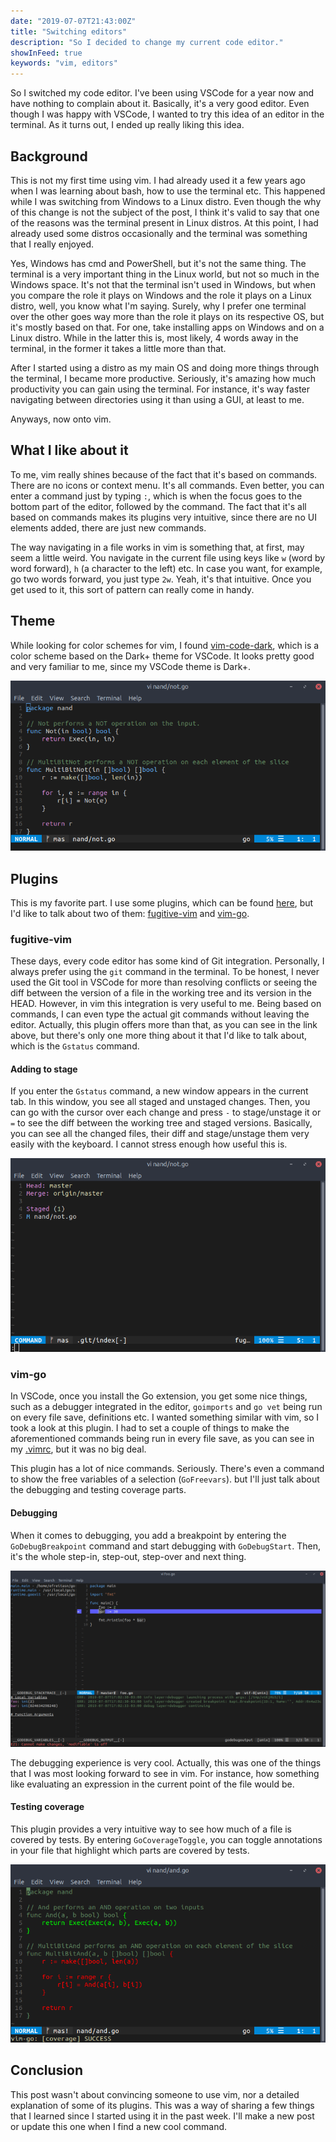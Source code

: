 ```yaml
---
date: "2019-07-07T21:43:00Z"
title: "Switching editors"
description: "So I decided to change my current code editor."
showInFeed: true
keywords: "vim, editors"
---
```

So I switched my code editor. I've been using VSCode for a year now and have nothing to complain about it. Basically, it's a very good editor. Even though I was happy with VSCode, I wanted to try this idea of an editor in the terminal. As it turns out, I ended up really liking this idea.

## Background
This is not my first time using vim. I had already used it a few years ago when I was learning about bash, how to use the terminal etc. This happened while I was switching from Windows to a Linux distro. Even though the why of this change is not the subject of the post, I think it's valid to say that one of the reasons was the terminal present in Linux distros. At this point, I had already used some distros occasionally and the terminal was something that I really enjoyed.

Yes, Windows has cmd and PowerShell, but it's not the same thing. The terminal is a very important thing in the Linux world, but not so much in the Windows space. It's not that the terminal isn't used in Windows, but when you compare the role it plays on Windows and the role it plays on a Linux distro, well, you know what I'm saying. Surely, why I prefer one terminal over the other goes way more than the role it plays on its respective OS, but it's mostly based on that. For one, take installing apps on Windows and on a Linux distro. While in the latter this is, most likely, 4 words away in the terminal, in the former it takes a little more than that.

After I started using a distro as my main OS and doing more things through the terminal, I became more productive. Seriously, it's amazing how much productivity you can gain using the terminal. For instance, it's way faster navigating between directories using it than using a GUI, at least to me.

Anyways, now onto vim.

## What I like about it
To me, vim really shines because of the fact that it's based on commands. There are no icons or context menu. It's all commands. Even better, you can enter a command just by typing `:`, which is when the focus goes to the bottom part of the editor, followed by the command. The fact that it's all based on commands makes its plugins very intuitive, since there are no UI elements added, there are just new commands.

The way navigating in a file works in vim is something that, at first, may seem a little weird. You navigate in the current file using keys like `w` (word by word forward), `h` (a character to the left) etc. In case you want, for example, go two words forward, you just type `2w`. Yeah, it's that intuitive. Once you get used to it, this sort of pattern can really come in handy.

## Theme
While looking for color schemes for vim, I found [vim-code-dark](https://vimawesome.com/plugin/vim-code-dark), which is a color scheme based on the Dark+ theme for VSCode. It looks pretty good and very familiar to me, since my VSCode theme is Dark+.

![vim-code-dark color scheme](vim-theme.png)

## Plugins
This is my favorite part. I use some plugins, which can be found [here](https://github.com/efreitasn/config/blob/master/.vimrc), but I'd like to talk about two of them: [fugitive-vim](https://vimawesome.com/plugin/fugitive-vim) and [vim-go](https://vimawesome.com/plugin/vim-go).

### fugitive-vim
These days, every code editor has some kind of Git integration. Personally, I always prefer using the `git` command in the terminal. To be honest, I never used the Git tool in VSCode for more than resolving conflicts or seeing the diff between the version of a file in the working tree and its version in the HEAD. However, in vim this integration is very useful to me. Being based on commands, I can even type the actual git commands without leaving the editor. Actually, this plugin offers more than that, as you can see in the link above, but there's only one more thing about it that I'd like to talk about, which is the `Gstatus` command.

#### Adding to stage
If you enter the `Gstatus` command, a new window appears in the current tab. In this window, you see all staged and unstaged changes. Then, you can go with the cursor over each change and press `-` to stage/unstage it or `=` to see the diff between the working tree and staged versions. Basically, you can see all the changed files, their diff and stage/unstage them very easily with the keyboard. I cannot stress enough how useful this is. 

![Gstatus window](gstatus.png)

### vim-go
In VSCode, once you install the Go extension, you get some nice things, such as a debugger integrated in the editor, `goimports` and `go vet`  being run on every file save, definitions etc. I wanted something similar with vim, so I took a look at this plugin. I had to set a couple of things to make the aforementioned commands being run in every file save, as you can see in my [.vimrc](https://vimawesome.com/plugin/vim-go), but it was no big deal.

This plugin has a lot of nice commands. Seriously. There's even a command to show the free variables of a selection (`GoFreevars`). but I'll just talk about the debugging and testing coverage parts.
#### Debugging
When it comes to debugging, you add a breakpoint by entering the `GoDebugBreakpoint` command and start debugging with `GoDebugStart`. Then, it's the whole step-in, step-out, step-over and next thing.

![Debugging a Go file in vim](debugging-go.png)

The debugging experience is very cool. Actually, this was one of the things that I was most looking forward to see in vim. For instance, how something like evaluating an expression in the current point of the file would be.

#### Testing coverage
This plugin provides a very intuitive way to see how much of a file is covered by tests. By entering `GoCoverageToggle`, you can toggle annotations in your file that highlight which parts are covered by tests.

![Test coverage in a Go file](coverage-go.png)

## Conclusion
This post wasn't about convincing someone to use vim, nor a detailed explanation of some of its plugins. This was a way of sharing a few things that I learned since I started using it in the past week. I'll make a new post or update this one when I find a new cool command. 

